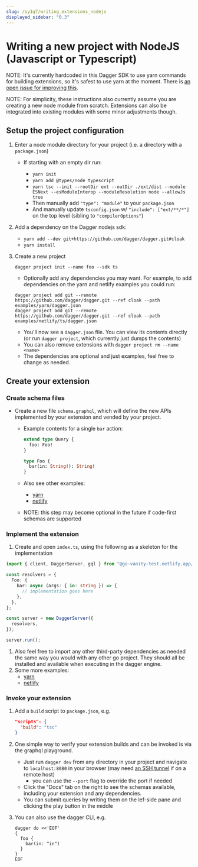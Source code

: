 ```yaml
---
slug: /oy1q7/writing_extensions_nodejs
displayed_sidebar: "0.3"
---
```


# Writing a new project with NodeJS (Javascript or Typescript)

NOTE: It's currently hardcoded in this Dagger SDK to use yarn commands for building extensions, so it's safest to use yarn at the moment. There is [an open issue for improving this](https://github.com/dagger/dagger/issues/3036).

NOTE: For simplicity, these instructions also currently assume you are creating a new node module from scratch. Extensions can also be integrated into existing modules with some minor adjustments though.

## Setup the project configuration

1. Enter a node module directory for your project (i.e. a directory with a `package.json`)

   - If starting with an empty dir run:

     - `yarn init`
     - `yarn add @types/node typescript`
     - `yarn tsc --init --rootDir ext --outDir ./ext/dist --module ESNext --esModuleInterop --moduleResolution node --allowJs true`
     - Then manually add `"type": "module"` to your `package.json`
     - And manually update `tsconfig.json` w/ `"include": ["ext/**/*"]` on the top level (sibling to `"compilerOptions"`)

1. Add a dependency on the Dagger nodejs sdk:

   - `yarn add --dev git+https://github.com/dagger/dagger.git#cloak`
   - `yarn install`

1. Create a new project

   ```console
   dagger project init --name foo --sdk ts
   ```

   - Optionally add any dependencies you may want. For example, to add dependencies on the yarn and netlify examples you could run:

   ```console
   dagger project add git --remote https://github.com/dagger/dagger.git --ref cloak --path examples/yarn/dagger.json
   dagger project add git --remote https://github.com/dagger/dagger.git --ref cloak --path examples/netlify/ts/dagger.json
   ```

   - You'll now see a `dagger.json` file. You can view its contents directly (or run `dagger project`, which currently just dumps the contents)
   - You can also remove extensions with `dagger project rm --name <name>`
   - The dependencies are optional and just examples, feel free to change as needed.

## Create your extension

### Create schema files

- Create a new file `schema.graphql`, which will define the new APIs implemented by your extension and vended by your project.

  - Example contents for a single `bar` action:

    ```graphql
    extend type Query {
      foo: Foo!
    }

    type Foo {
      bar(in: String!): String!
    }
    ```

  - Also see other examples:
    - [yarn](https://github.com/dagger/dagger/blob/cloak/examples/yarn/schema.graphql)
    - [netlify](https://github.com/dagger/dagger/blob/cloak/examples/netlify/ts/schema.graphql)
  - NOTE: this step may become optional in the future if code-first schemas are supported

### Implement the extension

1. Create and open `index.ts`, using the following as a skeleton for the implementation

```typescript
import { client, DaggerServer, gql } from "@go-vanity-test.netlify.app/dagger";

const resolvers = {
  Foo: {
    bar: async (args: { in: string }) => {
      // implementation goes here
    },
  },
};

const server = new DaggerServer({
  resolvers,
});

server.run();
```

1. Also feel free to import any other third-party dependencies as needed the same way you would with any other go project. They should all be installed and available when executing in the dagger engine.
1. Some more examples:
   - [yarn](https://github.com/dagger/dagger/blob/cloak/examples/yarn/index.ts)
   - [netlify](https://github.com/dagger/dagger/blob/cloak/examples/netlify/ts/index.ts)

### Invoke your extension

1. Add a `build` script to `package.json`, e.g.

   ```json
   "scripts": {
     "build": "tsc"
   }
   ```

1. One simple way to verify your extension builds and can be invoked is via the graphql playground.
   - Just run `dagger dev` from any directory in your project and navigate to `localhost:8080` in your browser (may need [an SSH tunnel](https://www.ssh.com/academy/ssh/tunneling-example) if on a remote host)
     - you can use the `--port` flag to override the port if needed
   - Click the "Docs" tab on the right to see the schemas available, including your extension and any dependencies.
   - You can submit queries by writing them on the lef-side pane and clicking the play button in the middle
1. You can also use the dagger CLI, e.g.

   ```console
   dagger do <<'EOF'
   {
     foo {
       bar(in: "in")
     }
   }
   EOF
   ```
